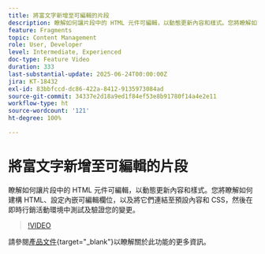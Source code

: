 ```yaml
---
title: 將富文字新增至可編輯的片段
description: 瞭解如何讓片段中的 HTML 元件可編輯，以動態更新內容和樣式。您將瞭解如何建構 HTML、設定內嵌可編輯欄位，以及將它們連結至預設內容和 CSS，然後在即時行銷活動環境中測試及驗證您的變更。
feature: Fragments
topic: Content Management
role: User, Developer
level: Intermediate, Experienced
doc-type: Feature Video
duration: 333
last-substantial-update: 2025-06-24T00:00:00Z
jira: KT-18432
exl-id: 83bbfccd-dc86-422a-8412-9135973084ad
source-git-commit: 34337e2d18a9ed1f84ef53e8b91780f14a4e2e11
workflow-type: ht
source-wordcount: '121'
ht-degree: 100%

---
```



# 將富文字新增至可編輯的片段

瞭解如何讓片段中的 HTML 元件可編輯，以動態更新內容和樣式。您將瞭解如何建構 HTML、設定內嵌可編輯欄位，以及將它們連結至預設內容和 CSS，然後在即時行銷活動環境中測試及驗證您的變更。

>[!VIDEO](https://video.tv.adobe.com/v/3464363/?learn=on&enablevpops)

請參閱[產品文件](https://experienceleague.adobe.com/zh-hant/docs/journey-optimizer/using/content-management/fragments/customizable-fragments){target="_blank"}以瞭解關於此功能的更多資訊。
